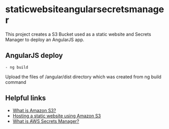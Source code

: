 # staticwebsiteangularsecretsmanager

This project creates a S3 Bucket used as a static website and Secrets Manager to deploy an AngularJS app.

## AngularJS deploy

```
- ng build
```

Upload the files of /angular/dist directory which was created from ng build command

## Helpful links

- [What is Amazon S3?][1]
- [Hosting a static website using Amazon S3][2]
- [What is AWS Secrets Manager?][3]

[1]: https://docs.aws.amazon.com/AmazonS3/latest/userguide/Welcome.html
[2]: https://docs.aws.amazon.com/AmazonS3/latest/userguide/WebsiteHosting.html
[3]: https://docs.aws.amazon.com/secretsmanager/latest/userguide/intro.html